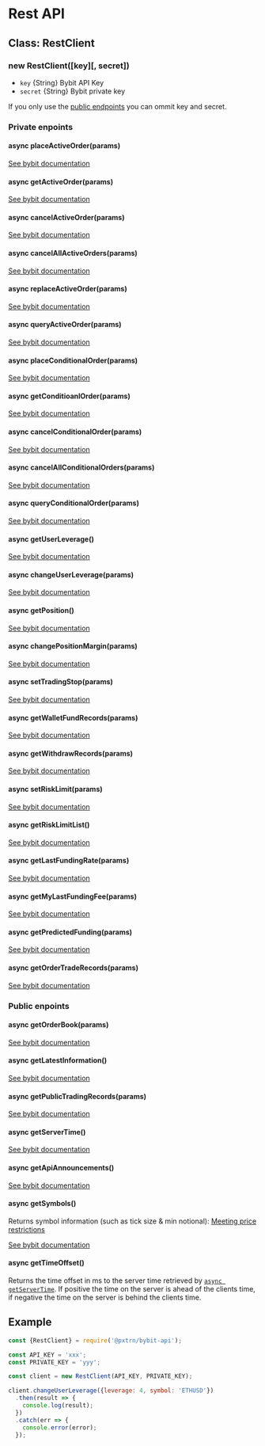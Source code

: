 # Rest API


## Class: RestClient


### new RestClient([key][, secret])
- `key` {String} Bybit API Key
- `secret` {String} Bybit private key

If you only use the [public endpoints](#public-endpoints) you can ommit key and secret.


### Private enpoints

#### async placeActiveOrder(params)
[See bybit documentation](https://github.com/bybit-exchange/bybit-official-api-docs/blob/master/en/rest_api.md#place-active-order-v2)

#### async getActiveOrder(params)
[See bybit documentation](https://github.com/bybit-exchange/bybit-official-api-docs/blob/master/en/rest_api.md#get-active-order)

#### async cancelActiveOrder(params)
[See bybit documentation](https://github.com/bybit-exchange/bybit-official-api-docs/blob/master/en/rest_api.md#open-apiordercancelv2post)

#### async cancelAllActiveOrders(params)
[See bybit documentation](https://github.com/bybit-exchange/bybit-official-api-docs/blob/master/en/rest_api.md#open-apiordercancelallpost)

#### async replaceActiveOrder(params)
[See bybit documentation](https://github.com/bybit-exchange/bybit-official-api-docs/blob/master/en/rest_api.md#open-apiorderreplacepost)

#### async queryActiveOrder(params)
[See bybit documentation](https://github.com/bybit-exchange/bybit-official-api-docs/blob/master/en/rest_api.md#query-active-order-real-time)

#### async placeConditionalOrder(params)
[See bybit documentation](https://github.com/bybit-exchange/bybit-official-api-docs/blob/master/en/rest_api.md#place-conditional-order)

#### async getConditioanlOrder(params)
[See bybit documentation](https://github.com/bybit-exchange/bybit-official-api-docs/blob/master/en/rest_api.md#get-conditional-order)

#### async cancelConditionalOrder(params)
[See bybit documentation](https://github.com/bybit-exchange/bybit-official-api-docs/blob/master/en/rest_api.md#cancel-conditional-order-)

#### async cancelAllConditionalOrders(params)
[See bybit documentation](https://github.com/bybit-exchange/bybit-official-api-docs/blob/master/en/rest_api.md#cancel-all-conditional-orders)

#### async queryConditionalOrder(params)
[See bybit documentation](https://github.com/bybit-exchange/bybit-official-api-docs/blob/master/en/rest_api.md#query-stop-order-real-time)

#### async getUserLeverage()
[See bybit documentation](https://github.com/bybit-exchange/bybit-official-api-docs/blob/master/en/rest_api.md#user-leverage)

#### async changeUserLeverage(params)
[See bybit documentation](https://github.com/bybit-exchange/bybit-official-api-docs/blob/master/en/rest_api.md#-change-user-leverage)

#### async getPosition()
[See bybit documentation](https://github.com/bybit-exchange/bybit-official-api-docs/blob/master/en/rest_api.md#-my-position-v2)

#### async changePositionMargin(params)
[See bybit documentation](https://github.com/bybit-exchange/bybit-official-api-docs/blob/master/en/rest_api.md#-change-position-margin)

#### async setTradingStop(params)
[See bybit documentation](https://github.com/bybit-exchange/bybit-official-api-docs/blob/master/en/rest_api.md#-set-trading-stop)

#### async getWalletFundRecords(params)
[See bybit documentation](https://github.com/bybit-exchange/bybit-official-api-docs/blob/master/en/rest_api.md#-get-wallet-fund-records)

#### async getWithdrawRecords(params)
[See bybit documentation](https://github.com/bybit-exchange/bybit-official-api-docs/blob/master/en/rest_api.md#-get-withdraw-records)

#### async setRiskLimit(params)
[See bybit documentation](https://github.com/bybit-exchange/bybit-official-api-docs/blob/master/en/rest_api.md#set-risk-limit-)

#### async getRiskLimitList()
[See bybit documentation](https://github.com/bybit-exchange/bybit-official-api-docs/blob/master/en/rest_api.md#get-risk-limit-list-)

#### async getLastFundingRate(params)
[See bybit documentation](https://github.com/bybit-exchange/bybit-official-api-docs/blob/master/en/rest_api.md#-get-the-last-funding-rate)

#### async getMyLastFundingFee(params)
[See bybit documentation](https://github.com/bybit-exchange/bybit-official-api-docs/blob/master/en/rest_api.md#-get-my-last-funding-fee)

#### async getPredictedFunding(params)
[See bybit documentation](https://github.com/bybit-exchange/bybit-official-api-docs/blob/master/en/rest_api.md#get-predicted-funding-rate-and-funding-fee)

#### async getOrderTradeRecords(params)
[See bybit documentation](https://github.com/bybit-exchange/bybit-official-api-docs/blob/master/en/rest_api.md#get-the-trade-records-of-a-order)

### Public enpoints

#### async getOrderBook(params)
[See bybit documentation](https://github.com/bybit-exchange/bybit-official-api-docs/blob/master/en/rest_api.md#get-orderbook)

#### async getLatestInformation()
[See bybit documentation](https://github.com/bybit-exchange/bybit-official-api-docs/blob/master/en/rest_api.md#latest-information-for-symbol)

#### async getPublicTradingRecords(params)
[See bybit documentation](https://github.com/bybit-exchange/bybit-official-api-docs/blob/master/en/rest_api.md#get-public-trading-records)

#### async getServerTime()
[See bybit documentation](https://github.com/bybit-exchange/bybit-official-api-docs/blob/master/en/rest_api.md#server-time)

#### async getApiAnnouncements()
[See bybit documentation](https://github.com/bybit-exchange/bybit-official-api-docs/blob/master/en/rest_api.md#open-apiannouncement)

#### async getSymbols()
Returns symbol information (such as tick size & min notional):
[Meeting price restrictions](https://github.com/bybit-exchange/bybit-official-api-docs/blob/master/en/rest_api.md#price-price)

[See bybit documentation](https://bybit-exchange.github.io/bybit-official-api-docs/en/index.html#operation/query_symbol)

#### async getTimeOffset()

Returns the time offset in ms to the server time retrieved by [`async getServerTime`](#async-getservertime).
If positive the time on the server is ahead of the clients time, if negative the time on the server is behind the clients time.


## Example

```js
const {RestClient} = require('@pxtrn/bybit-api');

const API_KEY = 'xxx';
const PRIVATE_KEY = 'yyy';

const client = new RestClient(API_KEY, PRIVATE_KEY);

client.changeUserLeverage({leverage: 4, symbol: 'ETHUSD'})
  .then(result => {
    console.log(result);
  })
  .catch(err => {
    console.error(error);
  });
```
